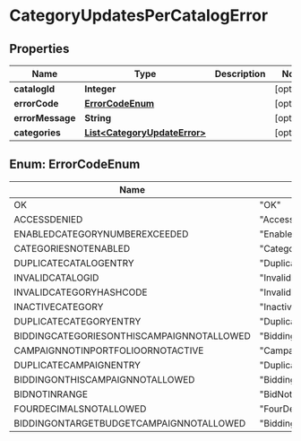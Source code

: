 
# CategoryUpdatesPerCatalogError

## Properties
Name | Type | Description | Notes
------------ | ------------- | ------------- | -------------
**catalogId** | **Integer** |  |  [optional]
**errorCode** | [**ErrorCodeEnum**](#ErrorCodeEnum) |  |  [optional]
**errorMessage** | **String** |  |  [optional]
**categories** | [**List&lt;CategoryUpdateError&gt;**](CategoryUpdateError.md) |  |  [optional]


<a name="ErrorCodeEnum"></a>
## Enum: ErrorCodeEnum
Name | Value
---- | -----
OK | &quot;OK&quot;
ACCESSDENIED | &quot;AccessDenied&quot;
ENABLEDCATEGORYNUMBEREXCEEDED | &quot;EnabledCategoryNumberExceeded&quot;
CATEGORIESNOTENABLED | &quot;CategoriesNotEnabled&quot;
DUPLICATECATALOGENTRY | &quot;DuplicateCatalogEntry&quot;
INVALIDCATALOGID | &quot;InvalidCatalogId&quot;
INVALIDCATEGORYHASHCODE | &quot;InvalidCategoryHashcode&quot;
INACTIVECATEGORY | &quot;InactiveCategory&quot;
DUPLICATECATEGORYENTRY | &quot;DuplicateCategoryEntry&quot;
BIDDINGCATEGORIESONTHISCAMPAIGNNOTALLOWED | &quot;BiddingCategoriesOnThisCampaignNotAllowed&quot;
CAMPAIGNNOTINPORTFOLIOORNOTACTIVE | &quot;CampaignNotInPortfolioOrNotActive&quot;
DUPLICATECAMPAIGNENTRY | &quot;DuplicateCampaignEntry&quot;
BIDDINGONTHISCAMPAIGNNOTALLOWED | &quot;BiddingOnThisCampaignNotAllowed&quot;
BIDNOTINRANGE | &quot;BidNotInRange&quot;
FOURDECIMALSNOTALLOWED | &quot;FourDecimalsNotAllowed&quot;
BIDDINGONTARGETBUDGETCAMPAIGNNOTALLOWED | &quot;BiddingOnTargetBudgetCampaignNotAllowed&quot;



